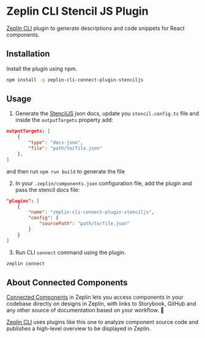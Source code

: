 # Zeplin CLI Stencil JS Plugin

[Zeplin CLI](https://github.com/zeplin/cli) plugin to generate descriptions and code snippets for React components.

## Installation

Install the plugin using npm.

```sh
npm install -g zeplin-cli-connect-plugin-stenciljs
```

## Usage

1. Generate the [StencilJS](https://stenciljs.com/) json docs, update you `stencil.config.ts` file and inside the `outputTargets` property add:

```JSON
outputTargets: [
    { 
        "type": "docs-json",
        "file": "path/to/file.json"
    },
]
```
and then run `npm run build` to generate the file

2. In your `.zeplin/components.json` configuration file, add the plugin and pass the stencil docs file:

```JSON
"plugins": [
    {
        "name": "zeplin-cli-connect-plugin-stenciljs",
        "config": {
            "sourcePath": "path/to/file.json"
        }
    }
]
```

3. Run CLI `connect` command using the plugin.

```sh
zeplin connect
```

## About Connected Components

[Connected Components](https://blog.zeplin.io/introducing-connected-components-components-in-design-and-code-in-harmony-aa894ed5bd95) in Zeplin lets you access components in your codebase directly on designs in Zeplin, with links to Storybook, GitHub and any other source of documentation based on your workflow. 🧩

[Zeplin CLI](https://github.com/zeplin/cli) uses plugins like this one to analyze component source code and publishes a high-level overview to be displayed in Zeplin.
